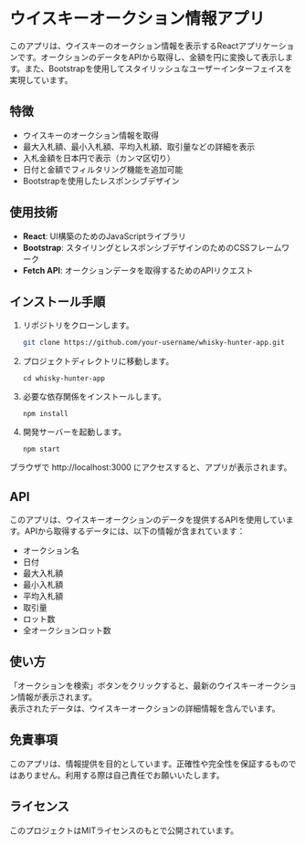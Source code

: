 # ウイスキーオークション情報アプリ

このアプリは、ウイスキーのオークション情報を表示するReactアプリケーションです。オークションのデータをAPIから取得し、金額を円に変換して表示します。また、Bootstrapを使用してスタイリッシュなユーザーインターフェイスを実現しています。

## 特徴

- ウイスキーのオークション情報を取得
- 最大入札額、最小入札額、平均入札額、取引量などの詳細を表示
- 入札金額を日本円で表示（カンマ区切り）
- 日付と金額でフィルタリング機能を追加可能
- Bootstrapを使用したレスポンシブデザイン

## 使用技術

- **React**: UI構築のためのJavaScriptライブラリ
- **Bootstrap**: スタイリングとレスポンシブデザインのためのCSSフレームワーク
- **Fetch API**: オークションデータを取得するためのAPIリクエスト

## インストール手順

1. リポジトリをクローンします。

   ```bash
   git clone https://github.com/your-username/whisky-hunter-app.git
   ```
1. プロジェクトディレクトリに移動します。
    ```
    cd whisky-hunter-app
    ```
1. 必要な依存関係をインストールします。
    ```
    npm install
    ```
1. 開発サーバーを起動します。
    ```
    npm start
    ```
ブラウザで http://localhost:3000 にアクセスすると、アプリが表示されます。

## API

このアプリは、ウイスキーオークションのデータを提供するAPIを使用しています。APIから取得するデータには、以下の情報が含まれています：

- オークション名
- 日付
- 最大入札額
- 最小入札額
- 平均入札額
- 取引量
- ロット数
- 全オークションロット数

## 使い方

「オークションを検索」ボタンをクリックすると、最新のウイスキーオークション情報が表示されます。  
表示されたデータは、ウイスキーオークションの詳細情報を含んでいます。

## 免責事項

このアプリは、情報提供を目的としています。正確性や完全性を保証するものではありません。利用する際は自己責任でお願いいたします。

## ライセンス

このプロジェクトはMITライセンスのもとで公開されています。

